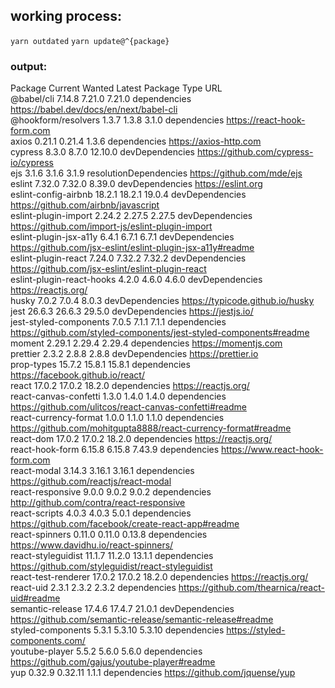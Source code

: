 ## working process:
`yarn outdated`
`yarn update@^{package}`

### output:
Package                   Current Wanted  Latest  Package Type           URL                                                               
@babel/cli                7.14.8  7.21.0  7.21.0  dependencies           https://babel.dev/docs/en/next/babel-cli                          
@hookform/resolvers       1.3.7   1.3.8   3.1.0   dependencies           https://react-hook-form.com                                       
axios                     0.21.1  0.21.4  1.3.6   dependencies           https://axios-http.com                                            
cypress                   8.3.0   8.7.0   12.10.0 devDependencies        https://github.com/cypress-io/cypress                             
ejs                       3.1.6   3.1.6   3.1.9   resolutionDependencies https://github.com/mde/ejs                                        
eslint                    7.32.0  7.32.0  8.39.0  devDependencies        https://eslint.org                                                
eslint-config-airbnb      18.2.1  18.2.1  19.0.4  devDependencies        https://github.com/airbnb/javascript                              
eslint-plugin-import      2.24.2  2.27.5  2.27.5  devDependencies        https://github.com/import-js/eslint-plugin-import                 
eslint-plugin-jsx-a11y    6.4.1   6.7.1   6.7.1   devDependencies        https://github.com/jsx-eslint/eslint-plugin-jsx-a11y#readme       
eslint-plugin-react       7.24.0  7.32.2  7.32.2  devDependencies        https://github.com/jsx-eslint/eslint-plugin-react                 
eslint-plugin-react-hooks 4.2.0   4.6.0   4.6.0   devDependencies        https://reactjs.org/                                              
husky                     7.0.2   7.0.4   8.0.3   devDependencies        https://typicode.github.io/husky                                  
jest                      26.6.3  26.6.3  29.5.0  devDependencies        https://jestjs.io/                                                
jest-styled-components    7.0.5   7.1.1   7.1.1   dependencies           https://github.com/styled-components/jest-styled-components#readme
moment                    2.29.1  2.29.4  2.29.4  dependencies           https://momentjs.com                                              
prettier                  2.3.2   2.8.8   2.8.8   devDependencies        https://prettier.io                                               
prop-types                15.7.2  15.8.1  15.8.1  dependencies           https://facebook.github.io/react/                                 
react                     17.0.2  17.0.2  18.2.0  dependencies           https://reactjs.org/                                              
react-canvas-confetti     1.3.0   1.4.0   1.4.0   dependencies           https://github.com/ulitcos/react-canvas-confetti#readme           
react-currency-format     1.0.0   1.1.0   1.1.0   dependencies           https://github.com/mohitgupta8888/react-currency-format#readme    
react-dom                 17.0.2  17.0.2  18.2.0  dependencies           https://reactjs.org/                                              
react-hook-form           6.15.8  6.15.8  7.43.9  dependencies           https://www.react-hook-form.com                                   
react-modal               3.14.3  3.16.1  3.16.1  dependencies           https://github.com/reactjs/react-modal                            
react-responsive          9.0.0   9.0.2   9.0.2   dependencies           http://github.com/contra/react-responsive                         
react-scripts             4.0.3   4.0.3   5.0.1   dependencies           https://github.com/facebook/create-react-app#readme               
react-spinners            0.11.0  0.11.0  0.13.8  dependencies           https://www.davidhu.io/react-spinners/                            
react-styleguidist        11.1.7  11.2.0  13.1.1  dependencies           https://github.com/styleguidist/react-styleguidist                
react-test-renderer       17.0.2  17.0.2  18.2.0  dependencies           https://reactjs.org/                                              
react-uid                 2.3.1   2.3.2   2.3.2   dependencies           https://github.com/thearnica/react-uid#readme                     
semantic-release          17.4.6  17.4.7  21.0.1  devDependencies        https://github.com/semantic-release/semantic-release#readme       
styled-components         5.3.1   5.3.10  5.3.10  dependencies           https://styled-components.com/                                    
youtube-player            5.5.2   5.6.0   5.6.0   dependencies           https://github.com/gajus/youtube-player#readme                    
yup                       0.32.9  0.32.11 1.1.1   dependencies           https://github.com/jquense/yup                                    

